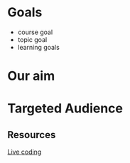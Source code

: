 # Goals 
- course goal
- topic goal
- learning goals

# Our aim


# Targeted Audience

## Resources

[Live coding](http://swcarpentry.github.io/swc-releases/2016.06/instructor-training/13-live/)
